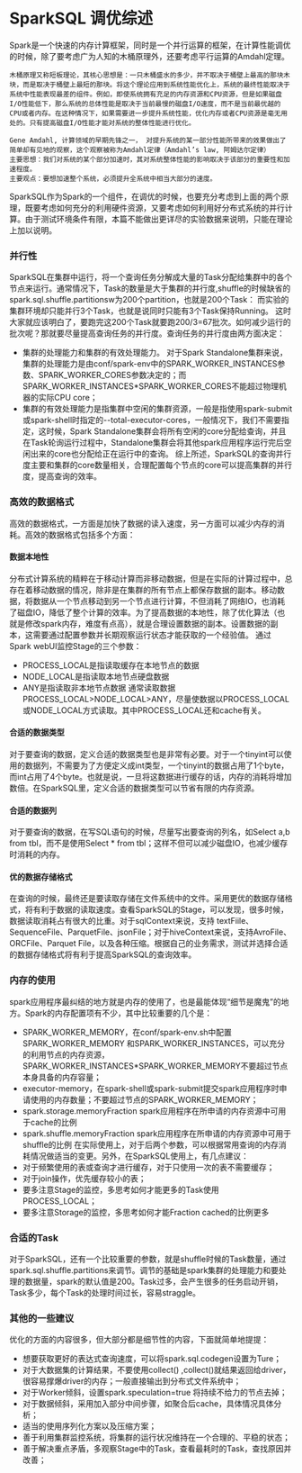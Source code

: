 # SparkSQL 调优综述

Spark是一个快速的内存计算框架，同时是一个并行运算的框架，在计算性能调优的时候，除了要考虑广为人知的木桶原理外，还要考虑平行运算的Amdahl定理。

```
木桶原理又称短板理论，其核心思想是：一只木桶盛水的多少，并不取决于桶壁上最高的那块木块，而是取决于桶壁上最短的那块。将这个理论应用到系统性能优化上，系统的最终性能取决于系统中性能表现最差的组件。例如，即使系统拥有充足的内存资源和CPU资源，但是如果磁盘I/O性能低下，那么系统的总体性能是取决于当前最慢的磁盘I/O速度，而不是当前最优越的CPU或者内存。在这种情况下，如果需要进一步提升系统性能，优化内存或者CPU资源是毫无用处的。只有提高磁盘I/O性能才能对系统的整体性能进行优化。
```

```
Gene Amdahl, 计算领域的早期先锋之一， 对提升系统的某一部分性能所带来的效果做出了简单却有见地的观察，这个观察被称为Amdahl定律（Amdahl’s law, 阿姆达尔定律）
主要思想：我们对系统的某个部分加速时，其对系统整体性能的影响取决于该部分的重要性和加速程度。
主要观点：要想加速整个系统，必须提升全系统中相当大部分的速度。
```

SparkSQL作为Spark的一个组件，在调优的时候，也要充分考虑到上面的两个原理，既要考虑如何充分的利用硬件资源，又要考虑如何利用好分布式系统的并行计算。由于测试环境条件有限，本篇不能做出更详尽的实验数据来说明，只能在理论上加以说明。

### 并行性

SparkSQL在集群中运行，将一个查询任务分解成大量的Task分配给集群中的各个节点来运行。通常情况下，Task的数量是大于集群的并行度,shuffle的时候缺省的spark.sql.shuffle.partitionsw为200个partition，也就是200个Task： 而实验的集群环境却只能并行3个Task，也就是说同时只能有3个Task保持Running。 这时大家就应该明白了，要跑完这200个Task就要跑200/3=67批次。如何减少运行的批次呢？那就要尽量提高查询任务的并行度。查询任务的并行度由两方面决定：

* 集群的处理能力和集群的有效处理能力。 对于Spark Standalone集群来说，集群的处理能力是由conf/spark-env中的SPARK\_WORKER\_INSTANCES参数、SPARK\_WORKER\_CORES参数决定的；而SPARK\_WORKER\_INSTANCES\*SPARK\_WORKER\_CORES不能超过物理机器的实际CPU core；
* 集群的有效处理能力是指集群中空闲的集群资源，一般是指使用spark-submit或spark-shell时指定的--total-executor-cores，一般情况下，我们不需要指定，这时候，Spark Standalone集群会将所有空闲的core分配给查询，并且在Task轮询运行过程中，Standalone集群会将其他spark应用程序运行完后空闲出来的core也分配给正在运行中的查询。 综上所述，SparkSQL的查询并行度主要和集群的core数量相关，合理配置每个节点的core可以提高集群的并行度，提高查询的效率。

### 高效的数据格式

高效的数据格式，一方面是加快了数据的读入速度，另一方面可以减少内存的消耗。高效的数据格式包括多个方面：

#### 数据本地性

分布式计算系统的精粹在于移动计算而非移动数据，但是在实际的计算过程中，总存在着移动数据的情况，除非是在集群的所有节点上都保存数据的副本。移动数据，将数据从一个节点移动到另一个节点进行计算，不但消耗了网络IO，也消耗了磁盘IO，降低了整个计算的效率。为了提高数据的本地性，除了优化算法（也就是修改spark内存，难度有点高），就是合理设置数据的副本。设置数据的副本，这需要通过配置参数并长期观察运行状态才能获取的一个经验值。 通过Spark webUI监控Stage的三个参数：

* PROCESS\_LOCAL是指读取缓存在本地节点的数据
* NODE\_LOCAL是指读取本地节点硬盘数据
* ANY是指读取非本地节点数据 通常读取数据PROCESS\_LOCAL>NODE\_LOCAL>ANY，尽量使数据以PROCESS\_LOCAL或NODE\_LOCAL方式读取。其中PROCESS\_LOCAL还和cache有关。

#### 合适的数据类型

对于要查询的数据，定义合适的数据类型也是非常有必要。对于一个tinyint可以使用的数据列，不需要为了方便定义成int类型，一个tinyint的数据占用了1个byte，而int占用了4个byte。也就是说，一旦将这数据进行缓存的话，内存的消耗将增加数倍。在SparkSQL里，定义合适的数据类型可以节省有限的内存资源。

#### 合适的数据列

对于要查询的数据，在写SQL语句的时候，尽量写出要查询的列名，如Select a,b from tbl，而不是使用Select \* from tbl；这样不但可以减少磁盘IO，也减少缓存时消耗的内存。

#### 优的数据存储格式

在查询的时候，最终还是要读取存储在文件系统中的文件。采用更优的数据存储格式，将有利于数据的读取速度。查看SparkSQL的Stage，可以发现，很多时候，数据读取消耗占有很大的比重。对于sqlContext来说，支持 textFiile、SequenceFile、ParquetFile、jsonFile；对于hiveContext来说，支持AvroFile、ORCFile、Parquet File，以及各种压缩。根据自己的业务需求，测试并选择合适的数据存储格式将有利于提高SparkSQL的查询效率。

### 内存的使用

spark应用程序最纠结的地方就是内存的使用了，也是最能体现“细节是魔鬼”的地方。Spark的内存配置项有不少，其中比较重要的几个是：

* SPARK\_WORKER\_MEMORY，在conf/spark-env.sh中配置SPARK\_WORKER\_MEMORY 和SPARK\_WORKER\_INSTANCES，可以充分的利用节点的内存资源，SPARK\_WORKER\_INSTANCES\*SPARK\_WORKER\_MEMORY不要超过节点本身具备的内存容量；
* executor-memory，在spark-shell或spark-submit提交spark应用程序时申请使用的内存数量；不要超过节点的SPARK\_WORKER\_MEMORY；
* spark.storage.memoryFraction spark应用程序在所申请的内存资源中可用于cache的比例
* spark.shuffle.memoryFraction spark应用程序在所申请的内存资源中可用于shuffle的比例 在实际使用上，对于后两个参数，可以根据常用查询的内存消耗情况做适当的变更。另外，在SparkSQL使用上，有几点建议：
* 对于频繁使用的表或查询才进行缓存，对于只使用一次的表不需要缓存；
* 对于join操作，优先缓存较小的表；
* 要多注意Stage的监控，多思考如何才能更多的Task使用PROCESS\_LOCAL；
* 要多注意Storage的监控，多思考如何才能Fraction cached的比例更多

### 合适的Task

对于SparkSQL，还有一个比较重要的参数，就是shuffle时候的Task数量，通过spark.sql.shuffle.partitions来调节。调节的基础是spark集群的处理能力和要处理的数据量，spark的默认值是200。Task过多，会产生很多的任务启动开销，Task多少，每个Task的处理时间过长，容易straggle。

### 其他的一些建议

优化的方面的内容很多，但大部分都是细节性的内容，下面就简单地提提：

* 想要获取更好的表达式查询速度，可以将spark.sql.codegen设置为Ture；
* 对于大数据集的计算结果，不要使用collect() ,collect()就结果返回给driver，很容易撑爆driver的内存；一般直接输出到分布式文件系统中；
* 对于Worker倾斜，设置spark.speculation=true 将持续不给力的节点去掉；
* 对于数据倾斜，采用加入部分中间步骤，如聚合后cache，具体情况具体分析；
* 适当的使用序列化方案以及压缩方案；
* 善于利用集群监控系统，将集群的运行状况维持在一个合理的、平稳的状态；
* 善于解决重点矛盾，多观察Stage中的Task，查看最耗时的Task，查找原因并改善；
